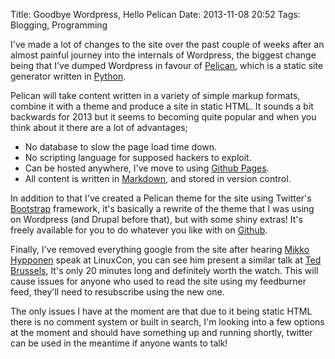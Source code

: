 Title: Goodbye Wordpress, Hello Pelican
Date: 2013-11-08 20:52
Tags: Blogging, Programming

I've made a lot of changes to the site over the past couple of weeks after an almost painful journey into the internals of Wordpress, the biggest change being that I've dumped Wordpress in favour of [Pelican](http://www.getpelican.com), which is a static site generator written in [Python](http://www.python.org). 

Pelican will take content written in a variety of simple markup formats, combine it with a theme and produce a site in static HTML. It sounds a bit backwards for 2013 but it seems to becoming quite popular and when you think about it there are a lot of advantages;

* No database to slow the page load time down.
* No scripting language for supposed hackers to exploit.
* Can be hosted anywhere, I've move to using [Github Pages](http://pages.github.com).
* All content is written in [Markdown](http://daringfireball.net/projects/markdown), and stored in version control.

In addition to that I've created a Pelican theme for the site using Twitter's [Bootstrap](http://www.getbootstrap.com) framework, it's basically a rewrite of the theme that I was using on Wordpress (and Drupal before that), but with some shiny extras! It's freely available for you to do whatever you like with on [Github](http://www.github.com/barryorourke/pelican-orodor).

Finally, I've removed everything google from the site after hearing [Mikko Hypponen](https://twitter.com/mikko) speak at LinuxCon, you can see him present a similar talk at [Ted Brussels](http://www.ted.com/talks/mikko_hypponen_how_the_nsa_betrayed_the_world_s_trust_time_to_act.html), It's only 20 minutes long and definitely worth the watch. This will cause issues for anyone who used to read the site using my feedburner feed, they'll need to resubscribe using the new one.

The only issues I have at the moment are that due to it being static HTML there is no comment system or built in search, I'm looking into a few options at the moment and should have something up and running shortly, twitter can be used in the meantime if anyone wants to talk!
